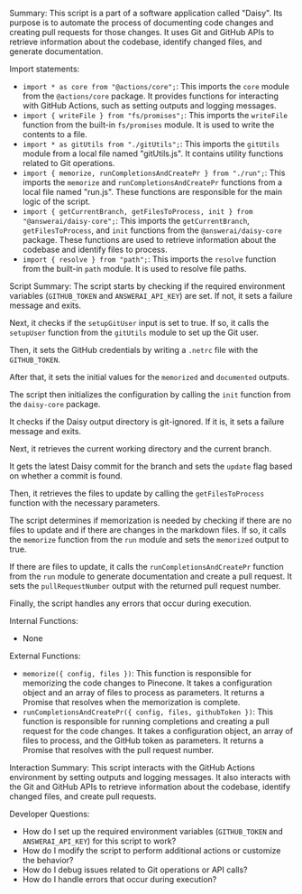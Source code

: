 Summary:
This script is a part of a software application called "Daisy". Its purpose is to automate the process of documenting code changes and creating pull requests for those changes. It uses Git and GitHub APIs to retrieve information about the codebase, identify changed files, and generate documentation.

Import statements:
- `import * as core from "@actions/core";`: This imports the `core` module from the `@actions/core` package. It provides functions for interacting with GitHub Actions, such as setting outputs and logging messages.
- `import { writeFile } from "fs/promises";`: This imports the `writeFile` function from the built-in `fs/promises` module. It is used to write the contents to a file.
- `import * as gitUtils from "./gitUtils";`: This imports the `gitUtils` module from a local file named "gitUtils.js". It contains utility functions related to Git operations.
- `import { memorize, runCompletionsAndCreatePr } from "./run";`: This imports the `memorize` and `runCompletionsAndCreatePr` functions from a local file named "run.js". These functions are responsible for the main logic of the script.
- `import { getCurrentBranch, getFilesToProcess, init } from "@answerai/daisy-core";`: This imports the `getCurrentBranch`, `getFilesToProcess`, and `init` functions from the `@answerai/daisy-core` package. These functions are used to retrieve information about the codebase and identify files to process.
- `import { resolve } from "path";`: This imports the `resolve` function from the built-in `path` module. It is used to resolve file paths.

Script Summary:
The script starts by checking if the required environment variables (`GITHUB_TOKEN` and `ANSWERAI_API_KEY`) are set. If not, it sets a failure message and exits.

Next, it checks if the `setupGitUser` input is set to true. If so, it calls the `setupUser` function from the `gitUtils` module to set up the Git user.

Then, it sets the GitHub credentials by writing a `.netrc` file with the `GITHUB_TOKEN`.

After that, it sets the initial values for the `memorized` and `documented` outputs.

The script then initializes the configuration by calling the `init` function from the `daisy-core` package.

It checks if the Daisy output directory is git-ignored. If it is, it sets a failure message and exits.

Next, it retrieves the current working directory and the current branch.

It gets the latest Daisy commit for the branch and sets the `update` flag based on whether a commit is found.

Then, it retrieves the files to update by calling the `getFilesToProcess` function with the necessary parameters.

The script determines if memorization is needed by checking if there are no files to update and if there are changes in the markdown files. If so, it calls the `memorize` function from the `run` module and sets the `memorized` output to true.

If there are files to update, it calls the `runCompletionsAndCreatePr` function from the `run` module to generate documentation and create a pull request. It sets the `pullRequestNumber` output with the returned pull request number.

Finally, the script handles any errors that occur during execution.

Internal Functions:
- None

External Functions:
- `memorize({ config, files })`: This function is responsible for memorizing the code changes to Pinecone. It takes a configuration object and an array of files to process as parameters. It returns a Promise that resolves when the memorization is complete.
- `runCompletionsAndCreatePr({ config, files, githubToken })`: This function is responsible for running completions and creating a pull request for the code changes. It takes a configuration object, an array of files to process, and the GitHub token as parameters. It returns a Promise that resolves with the pull request number.

Interaction Summary:
This script interacts with the GitHub Actions environment by setting outputs and logging messages. It also interacts with the Git and GitHub APIs to retrieve information about the codebase, identify changed files, and create pull requests.

Developer Questions:
- How do I set up the required environment variables (`GITHUB_TOKEN` and `ANSWERAI_API_KEY`) for this script to work?
- How do I modify the script to perform additional actions or customize the behavior?
- How do I debug issues related to Git operations or API calls?
- How do I handle errors that occur during execution?